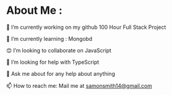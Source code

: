   
# About Me :
🔭 I’m currently working on my github 100 Hour Full Stack Project
  
🌱 I’m currently learning : Mongobd

😊 I’m looking to collaborate on JavaScript

🤔 I’m looking for help with TypeScript

💬 Ask me about for any help about anything

📫 How to reach me:  Mail me at samonsmith14@gmail.com
  



